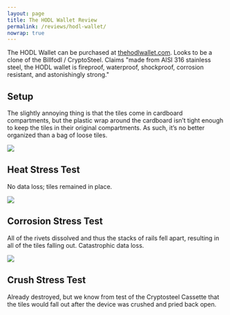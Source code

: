 ```yaml
---
layout: page
title: The HODL Wallet Review
permalink: /reviews/hodl-wallet/
nowrap: true
---
```

The HODL Wallet can be purchased at <a href="https://thehodlwallet.com/">thehodlwallet.com</a>. Looks to be a clone of the Billfodl / CryptoSteel. Claims "made from AISI 316 stainless steel, the HODL wallet is fireproof, waterproof, shockproof, corrosion resistant, and astonishingly strong."

## Setup

The slightly annoying thing is that the tiles come in cardboard compartments, but the plastic wrap around the cardboard isn’t tight enough to keep the tiles in their original compartments. As such, it’s no better organized than a bag of loose tiles.

<img src="../../img/devices/hodlwallet_new.jpeg" />

## Heat Stress Test

No data loss; tiles remained in place.

<img src="../../img/devices/hodlwallet_heat.jpeg" />

## Corrosion Stress Test

All of the rivets dissolved and thus the stacks of rails fell apart, resulting in all of the tiles falling out. Catastrophic data loss.

<img src="../../img/devices/hodlwallet_acid.jpeg" />

## Crush Stress Test

Already destroyed, but we know from test of the Cryptosteel Cassette that the tiles would fall out after the device was crushed and pried back open.
